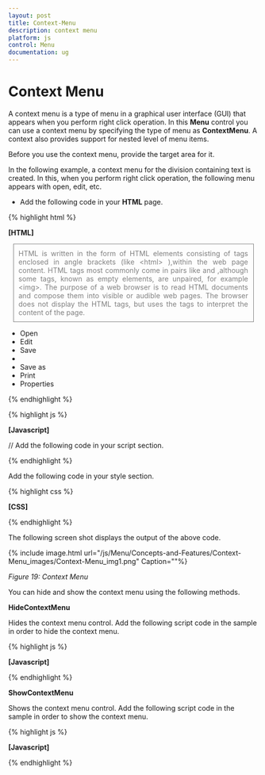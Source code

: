```yaml
---
layout: post
title: Context-Menu
description: context menu
platform: js
control: Menu
documentation: ug
---
```


# Context Menu

A context menu is a type of menu in a graphical user interface (GUI) that appears when you perform right click operation. In this **Menu** control you can use a context menu by specifying the type of menu as **ContextMenu**. A context also provides support for nested level of menu items.

Before you use the context menu, provide the target area for it. 

In the following example, a context menu for the division containing text is created. In this, when you perform right click operation, the following menu appears with open, edit, etc.

* Add the following code in your **HTML** page.

{% highlight html %}

**[HTML]**

   <div>
        <div id="target" class="textarea">
            HTML is written in the form of HTML elements consisting of tags enclosed in angle
            brackets (like
            &lt;html&gt;
            ),within the web page content. HTML tags most commonly come in pairs like and ,although
            some tags, known as empty elements, are unpaired, for example
            &lt;img&gt;. The purpose of a web browser is to read HTML documents and compose them into
            visible or audible web pages. The browser does not display the HTML tags, but uses
            the tags to interpret the content of the page.
        </div>
        <ul id="contextMenu">
            <li><a>Open</a></li>
            <li><a>Edit</a></li>
            <li><a>Save</a></li>
            <li class="separator"></li>
            <li><a>Save as</a></li>
            <li><a>Print</a></li>
            <li><a>Properties</a></li>
        </ul>
    </div>

{% endhighlight %}

{% highlight js %}

**[Javascript]**
   
// Add the following code in your script section.

<script type="text/javascript">
    jQuery(function ($) {
        $("#contextMenu").ejMenu(
            {
                menuType: ej.MenuType.ContextMenu,
                openOnClick: false,
                contextMenuTarget: "#target"
            });
    });
    </script>

{% endhighlight %}

Add the following code in your style section.

{% highlight css %}

**[CSS]**

<style type="text/css">

    .textarea {

        border: 1px solid;

        padding: 10px;

        position: relative;

        text-align: justify;

        width: 463px;

        color: gray;

        margin: 0 auto;

    }

</style>

{% endhighlight %}

The following screen shot displays the output of the above code.

{% include image.html url="/js/Menu/Concepts-and-Features/Context-Menu_images/Context-Menu_img1.png" Caption=""%}

_Figure 19: Context Menu_



You can hide and show the context menu using the following methods.

**HideContextMenu**

Hides the context menu control. Add the following script code in the sample in order to hide the context menu.

{% highlight js %}

**[Javascript]**

<script type="text/javascript">

    jQuery(function ($) {

        $("#contextMenu").ejMenu(

            {

                menuType: ej.MenuType.ContextMenu,

                openOnClick: false,

                contextMenuTarget: "#target"

            });

        //initialize the menu object

        var menuObj = $("#contextMenu ").data("ejMenu");



        //To hide the context menu

        menuObj.**hide** ();

    });

</script>

{% endhighlight %}


**ShowContextMenu**

Shows the context menu control. Add the following script code in the sample in order to show the context menu.

{% highlight js %}

**[Javascript]**

<script type="text/javascript">

    jQuery(function ($) {

        $("#contextMenu").ejMenu(

            {

                menuType: ej.MenuType.ContextMenu,

                openOnClick: false,

                contextMenuTarget: "#target"

            });

        //initialize the menu object

        var menuObj = $("#contextMenu ").data("ejMenu");



        //To show the context menu

        menuObj.**show**();

    });
</script>

{% endhighlight %}



